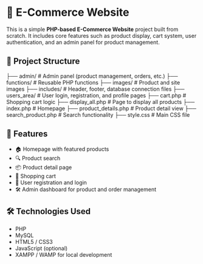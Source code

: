 # 🛒 E-Commerce Website

This is a simple **PHP-based E-Commerce Website** project built from scratch. It includes core features such as product display, cart system, user authentication, and an admin panel for product management.

## 📁 Project Structure

├── admin/ # Admin panel (product management, orders, etc.)
├── functions/ # Reusable PHP functions
├── images/ # Product and site images
├── includes/ # Header, footer, database connection files
├── users_area/ # User login, registration, and profile pages
├── cart.php # Shopping cart logic
├── display_all.php # Page to display all products
├── index.php # Homepage
├── product_details.php # Product detail view
├── search_product.php # Search functionality
├── style.css # Main CSS file

## 🚀 Features

- 🏠 Homepage with featured products  
- 🔍 Product search  
- 📦 Product detail page  
- 🛒 Shopping cart  
- 👤 User registration and login  
- 🛠 Admin dashboard for product and order management  

## 🛠️ Technologies Used

- PHP
- MySQL
- HTML5 / CSS3
- JavaScript (optional)
- XAMPP / WAMP for local development
